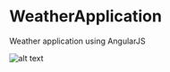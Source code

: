 # WeatherApplication
Weather application using AngularJS

![alt text](https://github.com/abhishekkulkarni15/WeatherApplication/blob/master/Screenshot.png)
